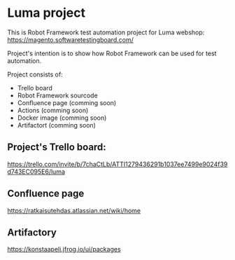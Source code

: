 # Luma project
This is Robot Framework test automation project for Luma webshop:
https://magento.softwaretestingboard.com/

Project's intention is to show how Robot Framework can be used for test automation.

Project consists of:
- Trello board
- Robot Framework sourcode
- Confluence page (comming soon)
- Actions (comming soon)
- Docker image (comming soon)
- Artifactort (comming soon)

## Project's Trello board:
https://trello.com/invite/b/7chaCtLb/ATTI1279436291b1037ee7499e9024f39d743EC095E6/luma

## Confluence page
https://ratkaisutehdas.atlassian.net/wiki/home

## Artifactory
https://konstaapeli.jfrog.io/ui/packages



